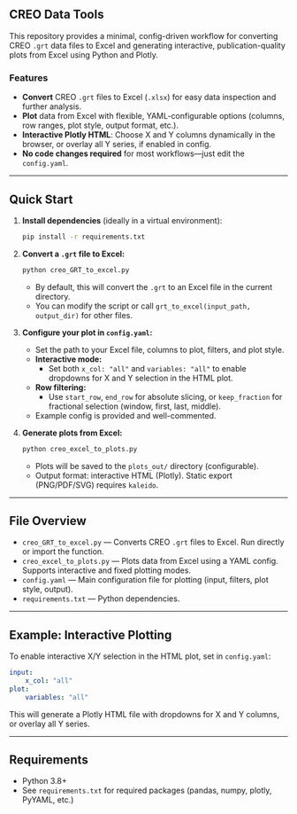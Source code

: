 
## CREO Data Tools

This repository provides a minimal, config-driven workflow for converting CREO `.grt` data files to Excel and generating interactive, publication-quality plots from Excel using Python and Plotly.

### Features
- **Convert** CREO `.grt` files to Excel (`.xlsx`) for easy data inspection and further analysis.
- **Plot** data from Excel with flexible, YAML-configurable options (columns, row ranges, plot style, output format, etc.).
- **Interactive Plotly HTML**: Choose X and Y columns dynamically in the browser, or overlay all Y series, if enabled in config.
- **No code changes required** for most workflows—just edit the `config.yaml`.

---

## Quick Start

1. **Install dependencies** (ideally in a virtual environment):
	 ```bash
	 pip install -r requirements.txt
	 ```

2. **Convert a `.grt` file to Excel:**
	 ```bash
	 python creo_GRT_to_excel.py
	 ```
	 - By default, this will convert the `.grt` to an Excel file in the current directory.
	 - You can modify the script or call `grt_to_excel(input_path, output_dir)` for other files.

3. **Configure your plot in `config.yaml`:**
	 - Set the path to your Excel file, columns to plot, filters, and plot style.
	 - **Interactive mode:**
		 - Set both `x_col: "all"` and `variables: "all"` to enable dropdowns for X and Y selection in the HTML plot.
	 - **Row filtering:**
		 - Use `start_row`, `end_row` for absolute slicing, or `keep_fraction` for fractional selection (window, first, last, middle).
	 - Example config is provided and well-commented.

4. **Generate plots from Excel:**
	 ```bash
	 python creo_excel_to_plots.py
	 ```
	 - Plots will be saved to the `plots_out/` directory (configurable).
	 - Output format: interactive HTML (Plotly). Static export (PNG/PDF/SVG) requires `kaleido`.

---

## File Overview

- `creo_GRT_to_excel.py` — Converts CREO `.grt` files to Excel. Run directly or import the function.
- `creo_excel_to_plots.py` — Plots data from Excel using a YAML config. Supports interactive and fixed plotting modes.
- `config.yaml` — Main configuration file for plotting (input, filters, plot style, output).
- `requirements.txt` — Python dependencies.

---

## Example: Interactive Plotting

To enable interactive X/Y selection in the HTML plot, set in `config.yaml`:

```yaml
input:
	x_col: "all"
plot:
	variables: "all"
```

This will generate a Plotly HTML file with dropdowns for X and Y columns, or overlay all Y series.

---

## Requirements

- Python 3.8+
- See `requirements.txt` for required packages (pandas, numpy, plotly, PyYAML, etc.)

